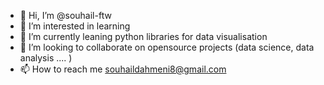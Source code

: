 - 👋 Hi, I’m @souhail-ftw
- 👀 I’m interested in learning
- 🌱 I’m currently leaning python libraries for data visualisation
- 💞️ I’m looking to collaborate on opensource projects (data science, data analysis .... )
- 📫 How to reach me souhaildahmeni8@gmail.com

<!---
souhail-ftw/souhail-ftw is a ✨ special ✨ repository because its `README.md` (this file) appears on your GitHub profile.
You can click the Preview link to take a look at your changes.
--->

